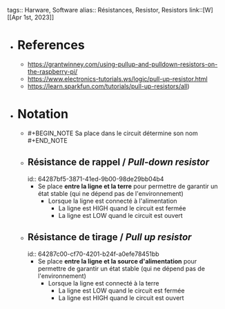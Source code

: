 tags:: Harware, Software
alias:: Résistances, Resistor, Resistors 
link::[W]
[[Apr 1st, 2023]]

- # References
	- https://grantwinney.com/using-pullup-and-pulldown-resistors-on-the-raspberry-pi/
	- https://www.electronics-tutorials.ws/logic/pull-up-resistor.html
	- https://learn.sparkfun.com/tutorials/pull-up-resistors/all)
- # Notation
	- #+BEGIN_NOTE
	  Sa place dans le circuit détermine son nom
	  #+END_NOTE
	- ## Résistance de rappel / *Pull-down resistor*
	  id:: 64287bf5-3871-41ed-9b00-98de29bb04b4
		- Se place **entre la ligne et la terre** pour permettre de garantir un état stable (qui ne dépend pas de l'environnement)
			- Lorsque la ligne est connecté à l'alimentation
				- La ligne est HIGH quand le circuit est fermée
				- La ligne est LOW quand le circuit est ouvert
	- ## Résistance de tirage / *Pull up resistor*
	  id:: 64287c00-cf70-4201-b24f-a0efe78451bb
		- Se place **entre la ligne et la source d'alimentation**  pour permettre de garantir un état stable (qui ne dépend pas de l'environnement)
			- Lorsque la ligne est connecté à la terre
				- La ligne est LOW quand le circuit est fermée
				- La ligne est HIGH quand le circuit est ouvert